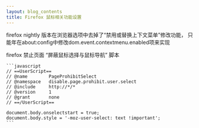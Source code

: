 ```yaml
---
layout: blog_contents
title: Firefox 鼠标相关功能设置
---
```


firefox nightly 版本在浏览器选项中去掉了“禁用或替换上下文菜单”修改功能，
只能年在about:config中修改dom.event.contextmenu.enabled项来实现
 
firefox 禁止页面 “屏蔽鼠标选择与鼠标导航” 脚本

    ```javascript
    // ==UserScript==
    // @name        PageProhibitSelect
    // @namespace   disable.page.prohibit.user.select
    // @include     http://*/*
    // @version     1
    // @grant       none
    // ==/UserScript==

    document.body.onselectstart = true;
    document.body.style = '-moz-user-select: text !important';
    ```